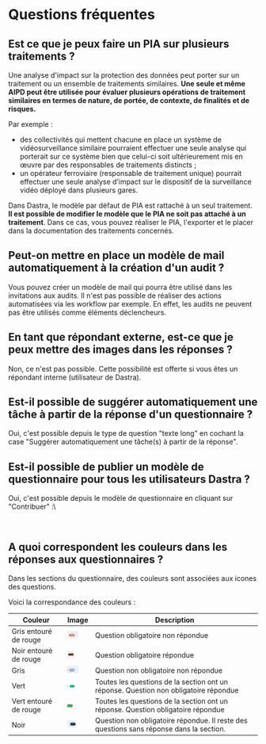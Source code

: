 # Questions fréquentes

## Est ce que je peux faire un PIA sur plusieurs traitements ?&#x20;

Une analyse d'impact sur la protection des données peut porter sur un traitement ou un ensemble de traitements similaires. **Une seule et même AIPD peut être utilisée pour évaluer plusieurs opérations de traitement similaires en termes de nature, de portée, de contexte, de finalités et de risques.**

Par exemple :&#x20;

* des collectivités qui mettent chacune en place un système de vidéosurveillance similaire pourraient effectuer une seule analyse qui porterait sur ce système bien que celui-ci soit ultérieurement mis en œuvre par des responsables de traitements distincts ;
* un opérateur ferroviaire (responsable de traitement unique) pourrait effectuer une seule analyse d’impact sur le dispositif de la surveillance vidéo déployé dans plusieurs gares.

Dans Dastra, le modèle par défaut de PIA est rattaché à un seul traitement. **Il est possible de modifier le modèle que le PIA ne soit pas attaché à un traitement**. Dans ce cas, vous pouvez réaliser le PIA, l'exporter et le placer dans la documentation des traitements concernés. &#x20;

## Peut-on mettre en place un modèle de mail automatiquement à la création d'un audit ?

Vous pouvez créer un modèle de mail qui pourra être utilisé dans les invitations aux audits. Il n'est pas possible de réaliser des actions automatisées via les workflow par exemple. En effet, les audits ne peuvent pas être utilisés comme éléments déclencheurs.&#x20;

## En tant que répondant externe, est-ce que je peux mettre des images dans les réponses ?&#x20;

&#x20;Non, ce n'est pas possible. Cette possibilité est offerte si vous êtes un répondant interne (utilisateur de Dastra).

## Est-il possible de suggérer automatiquement une tâche à partir de  la réponse d'un questionnaire ?&#x20;

Oui, c'est possible depuis le type de question "texte long" en cochant la case "Suggérer automatiquement une tâche(s) à partir de la réponse".

## Est-il possible de publier un modèle de questionnaire pour tous les utilisateurs Dastra  ?&#x20;

Oui, c'est possible depuis le modèle de questionnaire en cliquant sur "Contribuer" :\


<div align="left">

<figure><img src="../../.gitbook/assets/Capture d&#x27;écran 2024-07-26 120545.png" alt=""><figcaption></figcaption></figure>

</div>

## A quoi correspondent les couleurs dans les réponses aux questionnaires ?

Dans les sections du questionnaire, des couleurs sont associées aux icones des questions.&#x20;

Voici la correspondance des couleurs :&#x20;

| Couleur                | Image                                                                         | Description                                                                             |
| ---------------------- | ----------------------------------------------------------------------------- | --------------------------------------------------------------------------------------- |
| Gris entouré de rouge  | ![](<../../.gitbook/assets/image (385).png>)                                  | Question obligatoire non répondue                                                       |
| Noir entouré de rouge  | ![](<../../.gitbook/assets/image (387).png>)                                  | Question obligatoire répondue                                                           |
| Gris                   | ![](<../../.gitbook/assets/image (388).png>)                                  | Question non obligatoire non répondue                                                   |
| Vert                   | ![](<../../.gitbook/assets/image (389).png>)                                  | Toutes les questions de la section ont un réponse. Question non obligatoire répondue    |
| Vert entouré de rouge  | <img src="../../.gitbook/assets/image (391).png" alt="" data-size="original"> | Toutes les questions de la section ont un réponse. Question obligatoire répondue        |
| Noir                   | <img src="../../.gitbook/assets/image (390).png" alt="" data-size="original"> | Question non obligatoire répondue. Il reste des questions sans réponse dans la section. |





